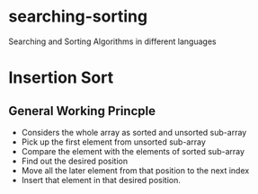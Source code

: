 # searching-sorting
Searching and Sorting Algorithms in different languages
# Insertion Sort
## General Working Princple
- Considers the whole array as sorted and unsorted sub-array
- Pick up the first element from unsorted sub-array
- Compare the element with the elements of sorted sub-array
- Find out the desired position
- Move all the later element from that position to the next index
- Insert that element in that desired position.
